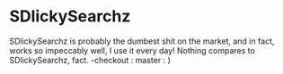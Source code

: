 # SDlickySearchz
SDlickySearchz is probably the dumbest shit on the market, and in fact, works so impeccably well, I use it every day! Nothing compares to SDlickySearchz, fact.
-checkout : master : )
